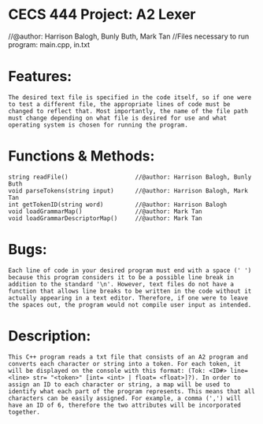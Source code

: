 # CECS 444 Project: A2 Lexer
//@author: Harrison Balogh, Bunly Buth, Mark Tan
//Files necessary to run program: main.cpp, in.txt

# Features:
    The desired text file is specified in the code itself, so if one were to test a different file, the appropriate lines of code must be changed to reflect that. Most importantly, the name of the file path must change depending on what file is desired for use and what operating system is chosen for running the program.

# Functions & Methods:
    string readFile()                   //@author: Harrison Balogh, Bunly Buth
    void parseTokens(string input)      //@author: Harrison Balogh, Mark Tan
    int getTokenID(string word)         //@author: Harrison Balogh
    void loadGrammarMap()               //@author: Mark Tan
    void loadGrammarDescriptorMap()     //@author: Mark Tan

# Bugs:
    Each line of code in your desired program must end with a space (' ') because this program considers it to be a possible line break in addition to the standard '\n'. However, text files do not have a function that allows line breaks to be written in the code without it actually appearing in a text editor. Therefore, if one were to leave the spaces out, the program would not compile user input as intended.

# Description:
    This C++ program reads a txt file that consists of an A2 program and converts each character or string into a token. For each token, it will be displayed on the console with this format: (Tok: <ID#> line= <line> str= "<token>" [int= <int> | float= <float>]?). In order to assign an ID to each character or string, a map will be used to identify what each part of the program represents. This means that all characters can be easily assigned. For example, a comma (',') will have an ID of 6, therefore the two attributes will be incorporated together.
